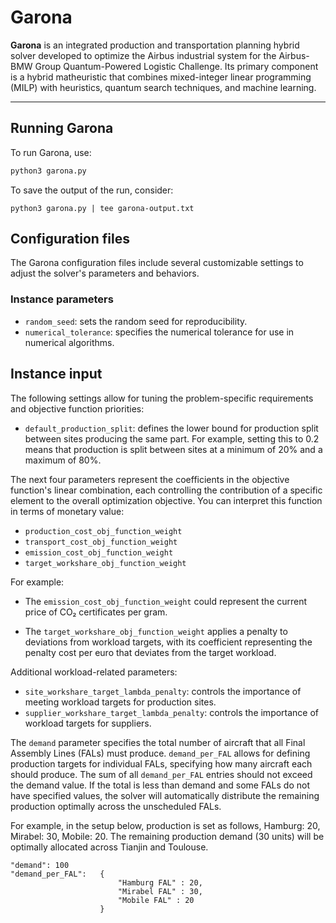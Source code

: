 # **Garona**

**Garona** is an integrated production and transportation planning hybrid solver developed to optimize the Airbus industrial system for the Airbus-BMW Group Quantum-Powered Logistic Challenge. Its primary component is a hybrid matheuristic that combines mixed-integer linear programming (MILP) with heuristics, quantum search techniques, and machine learning.

---

## **Running Garona**

To run Garona, use:
```bash
python3 garona.py
```

To save the output of the run, consider:

```python3 garona.py | tee garona-output.txt```
 
## Configuration files

The Garona configuration files include several customizable settings to adjust the solver's parameters and behaviors.

### Instance parameters

* `random_seed`: sets the random seed for reproducibility.
* `numerical_tolerance`: specifies the numerical tolerance for use in numerical algorithms.
    
## Instance input

The following settings allow for tuning the problem-specific requirements and objective function priorities:

* `default_production_split`: defines the lower bound for production split between sites producing the same part. For example, setting this to 0.2 means that production is split between sites at a minimum of 20% and a maximum of 80%.


The next four parameters represent the coefficients in the objective function's linear combination, each controlling the contribution of a specific element to the overall optimization objective. You can interpret this function in terms of monetary value:

* `production_cost_obj_function_weight`
* `transport_cost_obj_function_weight`
* `emission_cost_obj_function_weight`
* `target_workshare_obj_function_weight`

For example: 

* The `emission_cost_obj_function_weight` could represent the current price of CO₂ certificates per gram.

* The `target_workshare_obj_function_weight` applies a penalty to deviations from workload targets, with its coefficient representing the penalty cost per euro that deviates from the target workload.

Additional workload-related parameters:

* `site_workshare_target_lambda_penalty`: controls the importance of meeting workload targets for production sites.
* `supplier_workshare_target_lambda_penalty`: controls the importance of workload targets for suppliers.

The `demand` parameter specifies the total number of aircraft that all Final Assembly Lines (FALs) must produce. `demand_per_FAL` allows for defining production targets for individual FALs, specifying how many aircraft each should produce. The sum of all `demand_per_FAL` entries should not exceed the demand value. If the total is less than demand and some FALs do not have specified values, the solver will automatically distribute the remaining production optimally across the unscheduled FALs.

For example, in the setup below, production is set as follows, Hamburg: 20, Mirabel: 30, Mobile: 20. The remaining production demand (30 units) will be optimally allocated across Tianjin and Toulouse.


```
"demand": 100
"demand_per_FAL":   {                                                              
                        "Hamburg FAL" : 20,
                        "Mirabel FAL" : 30,
                        "Mobile FAL" : 20
                    }               

```
    
